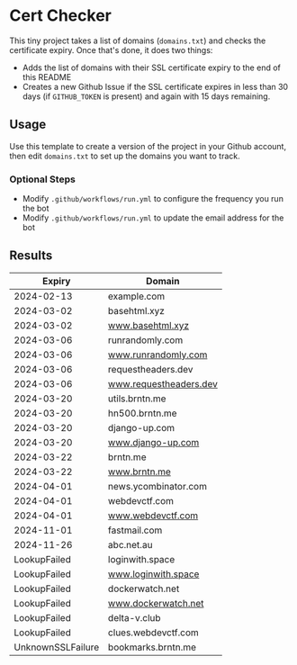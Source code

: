 # Cert Checker

This tiny project takes a list of domains (`domains.txt`) and checks the certificate expiry. Once that's done, it does two things:

- Adds the list of domains with their SSL certificate expiry to the end of this README
- Creates a new Github Issue if the SSL certificate expires in less than 30 days (if `GITHUB_TOKEN` is present) and again with 15 days remaining.


## Usage

Use this template to create a version of the project in your Github account, then edit `domains.txt` to set up the domains you want to track.


### Optional Steps

- Modify `.github/workflows/run.yml` to configure the frequency you run the bot
- Modify `.github/workflows/run.yml` to update the email address for the bot

## Results

| Expiry    | Domain   |
|-----------|----------|
| 2024-02-13 | example.com |
| 2024-03-02 | basehtml.xyz |
| 2024-03-02 | www.basehtml.xyz |
| 2024-03-06 | runrandomly.com |
| 2024-03-06 | www.runrandomly.com |
| 2024-03-06 | requestheaders.dev |
| 2024-03-06 | www.requestheaders.dev |
| 2024-03-20 | utils.brntn.me |
| 2024-03-20 | hn500.brntn.me |
| 2024-03-20 | django-up.com |
| 2024-03-20 | www.django-up.com |
| 2024-03-22 | brntn.me |
| 2024-03-22 | www.brntn.me |
| 2024-04-01 | news.ycombinator.com |
| 2024-04-01 | webdevctf.com |
| 2024-04-01 | www.webdevctf.com |
| 2024-11-01 | fastmail.com |
| 2024-11-26 | abc.net.au |
| LookupFailed | loginwith.space |
| LookupFailed | www.loginwith.space |
| LookupFailed | dockerwatch.net |
| LookupFailed | www.dockerwatch.net |
| LookupFailed | delta-v.club |
| LookupFailed | clues.webdevctf.com |
| UnknownSSLFailure | bookmarks.brntn.me |
